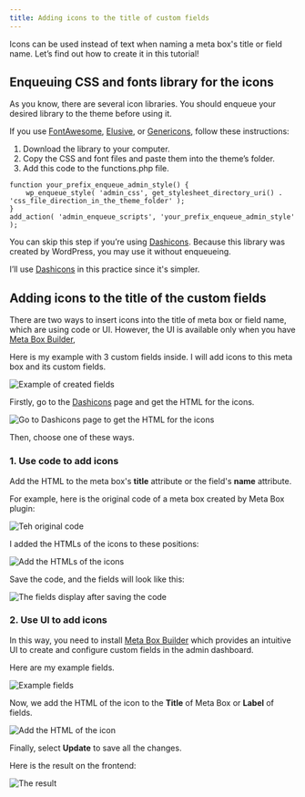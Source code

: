 ```yaml
---
title: Adding icons to the title of custom fields
---
```


Icons can be used instead of text when naming a meta box's title or field name. Let’s find out how to create it in this tutorial!

## Enqueuing CSS and fonts library for the icons

As you know, there are several icon libraries. You should enqueue your desired library to the theme before using it.

If you use [FontAwesome](https://fontawesome.com/), [Elusive](http://elusiveicons.com/), or [Genericons](https://genericons.com/), follow these instructions:

1. Download the library to your computer.
2. Copy the CSS and font files and paste them into the theme’s folder.
3. Add this code to the functions.php file.

```
function your_prefix_enqueue_admin_style() {
    wp_enqueue_style( 'admin_css', get_stylesheet_directory_uri() . 'css_file_direction_in_the_theme_folder' );
}
add_action( 'admin_enqueue_scripts', 'your_prefix_enqueue_admin_style' );
```

You can skip this step if you’re using [Dashicons](https://developer.wordpress.org/resource/dashicons/). Because this library was created by WordPress, you may use it without enqueueing. 

I’ll use [Dashicons](https://developer.wordpress.org/resource/dashicons/) in this practice since it's simpler.

## Adding icons to the title of the custom fields

There are two ways to insert icons into the title of meta box or field name, which are using code or UI. However, the UI is available only when you have [Meta Box Builder](https://metabox.io/plugins/meta-box-builder/),

Here is my example with 3 custom fields inside. I will add icons to this meta box and its custom fields. 

![Example of created fields](https://i.imgur.com/F8DGLez.png)

Firstly, go to the [Dashicons](https://developer.wordpress.org/resource/dashicons/#minus) page and get the HTML for the icons.

![Go to Dashicons page to get the HTML for the icons](https://i.imgur.com/kVWKje7.png)

Then, choose one of these ways.

### 1. Use code to add icons

Add the HTML to the meta box's **title** attribute or the field's **name** attribute.

For example, here is the original code of a meta box created by Meta Box plugin:

![Teh original code](https://i.imgur.com/yTq2J2E.png)

I added the HTMLs of the icons to these positions:

![Add the HTMLs of the icons](https://i.imgur.com/RnRckhp.png)

Save the code, and the fields will look like this:

![The fields display after saving the code](https://i.imgur.com/gwuXqzV.png)

### 2. Use UI to add icons

In this way, you need to install [Meta Box Builder](https://metabox.io/plugins/meta-box-builder/) which provides an intuitive UI to create and configure custom fields in the admin dashboard.

Here are my example fields.

![Example fields](https://imgur.com/A8QNyRf)

Now, we add the HTML of the icon to the **Title** of Meta Box or **Label** of fields.

![Add the HTML of the icon](https://i.imgur.com/8jQyMmu.png)

Finally, select **Update** to save all the changes.

Here is the result on the frontend:

![The result](https://i.imgur.com/A5eAU1J.png)




